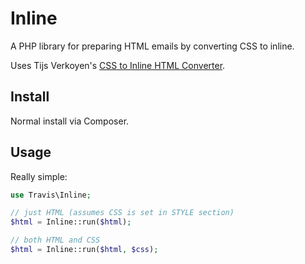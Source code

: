 # Inline

A PHP library for preparing HTML emails by converting CSS to inline.

Uses Tijs Verkoyen's [CSS to Inline HTML Converter](https://github.com/tijsverkoyen/CssToInlineStyles).

## Install

Normal install via Composer.

## Usage

Really simple:

```php
use Travis\Inline;

// just HTML (assumes CSS is set in STYLE section)
$html = Inline::run($html);

// both HTML and CSS
$html = Inline::run($html, $css);
```